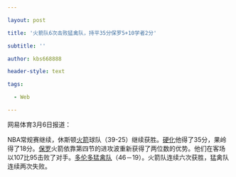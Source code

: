 ---
layout: post
title: '火箭队6次击败猛禽队，持平35分保罗5+10学者2分'
subtitle: ''
author: kbs668888
header-style: text
tags:
  - Web
---
网易体育3月6日报道：

NBA常规赛继续，休斯顿[火箭](/keywords/7/6/706b7bad/1.html
"火箭")球队（39-25）继续获胜。[硬化](/keywords/5/c/54c8767b/1.html
"哈登")他得了35分，果岭得了18分。[保罗](/keywords/4/d/4fdd7f57/1.html
"保罗")火箭依靠第四节的进攻波重新获得了两位数的优势。他们在客场以107比95击败了对手。[多伦多猛禽队](/keywords/5/1/591a4f26591a731b9f99961f/1.html
"多伦多猛龙队")（46－19）。火箭队连续六次获胜，猛禽队连续两次失败。

